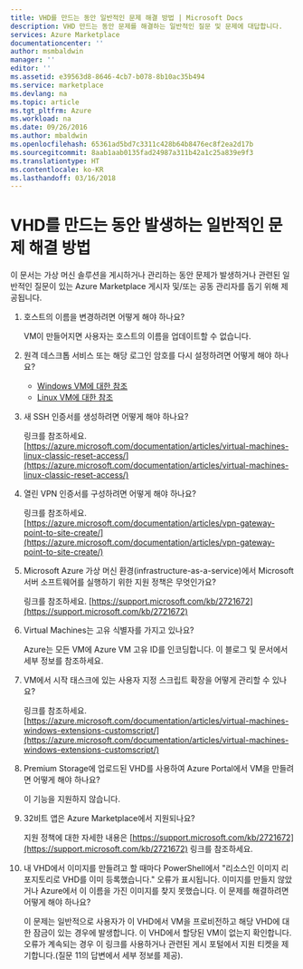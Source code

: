 ```yaml
---
title: VHD를 만드는 동안 일반적인 문제 해결 방법 | Microsoft Docs
description: VHD 만드는 동안 문제를 해결하는 일반적인 질문 및 문제에 대답합니다.
services: Azure Marketplace
documentationcenter: ''
author: msmbaldwin
manager: ''
editor: ''
ms.assetid: e39563d8-8646-4cb7-b078-8b10ac35b494
ms.service: marketplace
ms.devlang: na
ms.topic: article
ms.tgt_pltfrm: Azure
ms.workload: na
ms.date: 09/26/2016
ms.author: mbaldwin
ms.openlocfilehash: 65361ad5bd7c3311c428b64b8476ec8f2ea2d17b
ms.sourcegitcommit: 8aab1aab0135fad24987a311b42a1c25a839e9f3
ms.translationtype: HT
ms.contentlocale: ko-KR
ms.lasthandoff: 03/16/2018
---
```

# <a name="how-to-troubleshoot-common-issues-encountered-during-vhd-creation"></a>VHD를 만드는 동안 발생하는 일반적인 문제 해결 방법
이 문서는 가상 머신 솔루션을 게시하거나 관리하는 동안 문제가 발생하거나 관련된 일반적인 질문이 있는 Azure Marketplace 게시자 및/또는 공동 관리자를 돕기 위해 제공됩니다.

1. 호스트의 이름을 변경하려면 어떻게 해야 하나요?
   
    VM이 만들어지면 사용자는 호스트의 이름을 업데이트할 수 없습니다.
2. 원격 데스크톱 서비스 또는 해당 로그인 암호를 다시 설정하려면 어떻게 해야 하나요?
   
   * [Windows VM에 대한 참조](https://azure.microsoft.com/documentation/articles/virtual-machines-windows-reset-rdp/)
   * [Linux VM에 대한 참조](https://azure.microsoft.com/documentation/articles/virtual-machines-linux-classic-reset-access/)
3. 새 SSH 인증서를 생성하려면 어떻게 해야 하나요?
   
   링크를 참조하세요. [https://azure.microsoft.com/documentation/articles/virtual-machines-linux-classic-reset-access/](https://azure.microsoft.com/documentation/articles/virtual-machines-linux-classic-reset-access/)
4. 열린 VPN 인증서를 구성하려면 어떻게 해야 하나요?
   
   링크를 참조하세요. [https://azure.microsoft.com/documentation/articles/vpn-gateway-point-to-site-create/](https://azure.microsoft.com/documentation/articles/vpn-gateway-point-to-site-create/)
5. Microsoft Azure 가상 머신 환경(infrastructure-as-a-service)에서 Microsoft 서버 소프트웨어를 실행하기 위한 지원 정책은 무엇인가요?
   
   링크를 참조하세요. [https://support.microsoft.com/kb/2721672](https://support.microsoft.com/kb/2721672)
6. Virtual Machines는 고유 식별자를 가지고 있나요?
   
   Azure는 모든 VM에 Azure VM 고유 ID를 인코딩합니다. 이 블로그 및 문서에서 세부 정보를 참조하세요.
7. VM에서 시작 태스크에 있는 사용자 지정 스크립트 확장을 어떻게 관리할 수 있나요?
   
   링크를 참조하세요. [https://azure.microsoft.com/documentation/articles/virtual-machines-windows-extensions-customscript/](https://azure.microsoft.com/documentation/articles/virtual-machines-windows-extensions-customscript/)
8. Premium Storage에 업로드된 VHD를 사용하여 Azure Portal에서 VM을 만들려면 어떻게 해야 하나요?
   
   이 기능을 지원하지 않습니다.
9. 32비트 앱은 Azure Marketplace에서 지원되나요?
   
   지원 정책에 대한 자세한 내용은 [https://support.microsoft.com/kb/2721672](https://support.microsoft.com/kb/2721672) 링크를 참조하세요.
10. 내 VHD에서 이미지를 만들려고 할 때마다 PowerShell에서 "리소스인 이미지 리포지토리로 VHD를 이미 등록했습니다." 오류가 표시됩니다. 이미지를 만들지 않았거나 Azure에서 이 이름을 가진 이미지를 찾지 못했습니다. 이 문제를 해결하려면 어떻게 해야 하나요?
    
    이 문제는 일반적으로 사용자가 이 VHD에서 VM을 프로비전하고 해당 VHD에 대한 잠금이 있는 경우에 발생합니다. 이 VHD에서 할당된 VM이 없는지 확인합니다. 오류가 계속되는 경우 이 링크를 사용하거나 관련된 게시 포털에서 지원 티켓을 제기합니다.(질문 11의 답변에서 세부 정보를 제공).